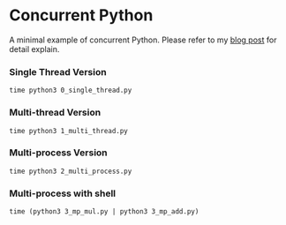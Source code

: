 # Concurrent Python

A minimal example of concurrent Python. Please refer to my [blog post](https://hfyeh.github.io/posts/a-minimal-example-of-concurrent-python) for detail explain.

### Single Thread Version

```shell
time python3 0_single_thread.py
```

### Multi-thread Version

```shell
time python3 1_multi_thread.py
```

### Multi-process Version

```shell
time python3 2_multi_process.py
```

### Multi-process with shell

```shell
time (python3 3_mp_mul.py | python3 3_mp_add.py)
```

